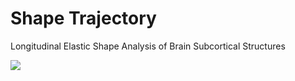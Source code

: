 # Shape Trajectory

Longitudinal Elastic Shape Analysis of Brain Subcortical Structures

<img src="https://github.com/wuyx5/Shape-Trajectory/blob/main/Picture1.jpg">
